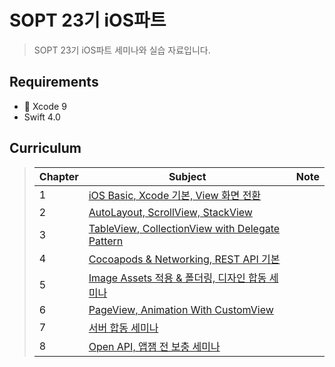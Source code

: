 # SOPT 23기 iOS파트
> SOPT 23기 iOS파트 세미나와 실습 자료입니다.  


## Requirements

* 🔨  Xcode 9
* Swift 4.0


## Curriculum

> | Chapter | Subject                                  | Note |
> | --------- | --------------------------------- | ---- |
> | 1       | [iOS Basic, Xcode 기본, View 화면 전환]() |      |
> | 2      | [AutoLayout, ScrollView, StackView]() |      |
> | 3      | [TableView, CollectionView with Delegate Pattern]() |      |
> | 4      | [Cocoapods & Networking, REST API 기본]() |      |
> | 5      | [Image Assets 적용 & 폴더링, 디자인 합동 세미나]() |      |
> | 6      | [PageView, Animation With CustomView]() |      |
> | 7      | [서버 합동 세미나]() |      |
> | 8      | [Open API, 앱잼 전 보충 세미나]() |      |

